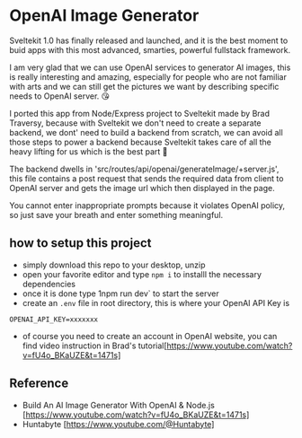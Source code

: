 # OpenAI Image Generator

Sveltekit 1.0 has finally released and launched, and it is the best moment to buid apps with this most advanced, smarties, powerful fullstack framework. 

I am very glad that we can use OpenAI services to generator AI images, this is really interesting and amazing, especially for people who are not familiar with arts and we can still get the pictures we want by describing specific needs to OpenAI server. 😘

I ported this app from Node/Express project to Sveltekit made by Brad Traversy, because with Sveltekit we don't need to create a separate backend, we dont' need to build a backend from scratch, we can avoid all those steps to power a backend because Sveltekit takes care of all the heavy lifting for us which is the best part 🤩

The backend dwells in 'src/routes/api/openai/generateImage/+server.js', this file contains a post request that sends the required data from client to OpenAI server and gets the image url which then displayed in the page.

You cannot enter inappropriate prompts because it violates OpenAI policy, so just save your breath and enter something meaningful.

## how to setup this project

- simply download this repo to your desktop, unzip
- open your favorite editor and type `npm i` to installl the necessary dependencies
- once it is done type 1npm run dev` to start the server
- create an `.env` file in root directory, this is where your OpenAI API Key is
```
OPENAI_API_KEY=xxxxxxx
```
- of course you need to create an account in OpenAI website, you can find video instruction in Brad's tutorial[https://www.youtube.com/watch?v=fU4o_BKaUZE&t=1471s]



## Reference
- Build An AI Image Generator With OpenAI & Node.js [https://www.youtube.com/watch?v=fU4o_BKaUZE&t=1471s]
- Huntabyte [https://www.youtube.com/@Huntabyte]